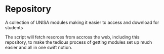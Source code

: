 # Repository
A collection of UNISA modules making it easier to access and download for students

The script will fetch resorces from accross the web, including this repository, to make the tedious process of getting modules set up much easier and all in one swift notion. 
